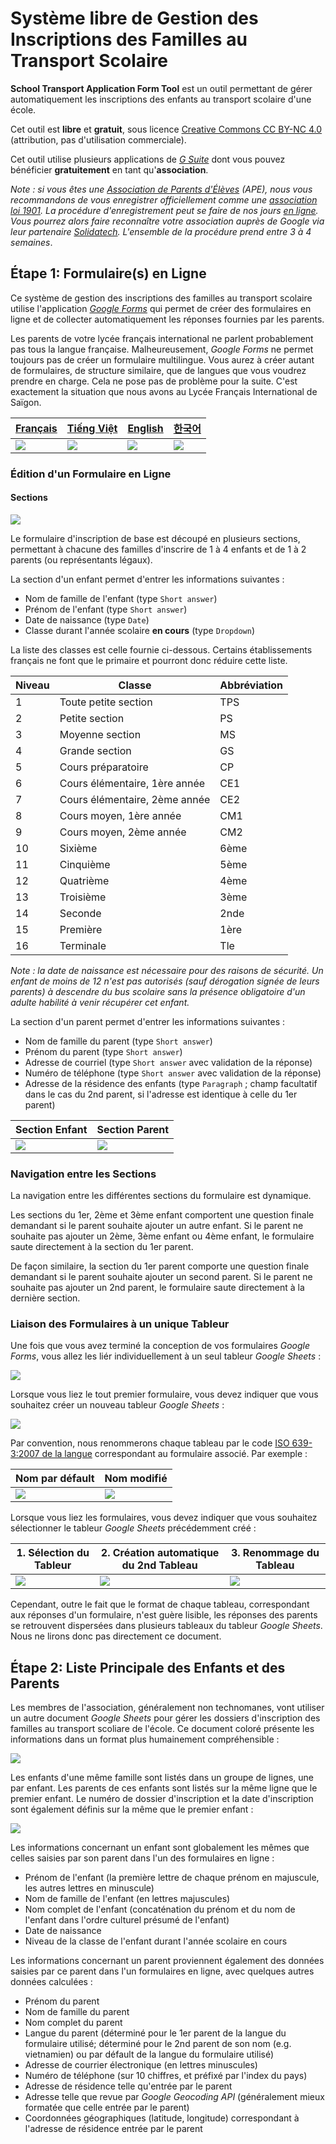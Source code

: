 # Système libre de Gestion des Inscriptions des Familles au Transport Scolaire

**School Transport Application Form Tool** est un outil permettant de gérer automatiquement les inscriptions des enfants au transport scolaire d'une école.

Cet outil est **libre** et **gratuit**, sous licence
[Creative Commons CC BY-NC 4.0](https://creativecommons.org/licenses/by-nc/4.0/deed.fr) (attribution, pas d'utilisation commerciale).

Cet outil utilise plusieurs applications de [_G Suite_](https://www.google.com/intl/fr/nonprofits/offerings/apps-for-nonprofits/) dont vous pouvez bénéficier **gratuitement** en tant qu'**association**.

_Note : si vous êtes une [Association de Parents d'Élèves](https://www.service-public.fr/associations/vosdroits/F1390) (APE), nous vous recommandons de vous enregistrer officiellement comme une [association loi 1901](https://www.associations.gouv.fr/immatriculation.html). La procédure d'enregistrement peut se faire de nos jours [en ligne](https://www.associations.gouv.fr/declaration-initiale.html#cas-e60395-1). Vous pourrez alors faire reconnaître votre association auprès de Google via leur partenaire [Solidatech](https://www.solidatech.fr). L'ensemble de la procédure prend entre 3 à 4 semaines_.

## Étape 1: Formulaire(s) en Ligne

Ce système de gestion des inscriptions des familles au transport scolaire utilise l'application [_Google Forms_](https://www.google.com/intl/fr/forms/about/) qui permet de créer des formulaires en ligne et de collecter automatiquement les réponses fournies par les parents.

Les parents de votre lycée français international ne parlent probablement pas tous la langue française. Malheureusement, _Google Forms_ ne permet toujours pas de créer un formulaire multilingue. Vous aurez à créer autant de formulaires, de structure similaire, que de langues que vous voudrez prendre en charge. Cela ne pose pas de problème pour la suite. C'est exactement la situation que nous avons au Lycée Français International de Saïgon.

| [Français](https://forms.gle/o4zYJ36LZ5FEiaoC6) | [Tiếng Việt](https://forms.gle/crUDHo4xw82F8eyZA) | [English](https://forms.gle/8s16iyzoy5CevDF68) | [한국어](https://forms.gle/rR27CDEu6KeLkRSt8) |
| ----------------------------------------------- | ------------------------------------------------- | ---------------------------------------------- | --------------------------------------------- |
| ![](./doc/google_forms_fra.png)                 | ![](./doc/google_forms_vie.png)                   | ![](./doc/google_forms_eng.png)                | ![](./doc/google_forms_kor.png)               |

### Édition d'un Formulaire en Ligne

#### Sections

![](./doc/google_forms_edition_01.png)

Le formulaire d'inscription de base est découpé en plusieurs sections, permettant à chacune des familles d'inscrire de 1 à 4 enfants et de 1 à 2 parents (ou représentants légaux).

La section d'un enfant permet d'entrer les informations suivantes :

- Nom de famille de l'enfant (type `Short answer`)
- Prénom de l'enfant (type `Short answer`)
- Date de naissance (type `Date`)
- Classe durant l'année scolaire **en cours** (type `Dropdown`)

La liste des classes est celle fournie ci-dessous. Certains établissements français ne font que le primaire et pourront donc réduire cette liste.

| Niveau | Classe                        | Abbréviation |
| ------ | ----------------------------- | ------------ |
| 1      | Toute petite section          | TPS          |
| 2      | Petite section                | PS           |
| 3      | Moyenne section               | MS           |
| 4      | Grande section                | GS           |
| 5      | Cours préparatoire            | CP           |
| 6      | Cours élémentaire, 1ère année | CE1          |
| 7      | Cours élémentaire, 2ème année | CE2          |
| 8      | Cours moyen, 1ère année       | CM1          |
| 9      | Cours moyen, 2ème année       | CM2          |
| 10     | Sixième                       | 6ème         |
| 11     | Cinquième                     | 5ème         |
| 12     | Quatrième                     | 4ème         |
| 13     | Troisième                     | 3ème         |
| 14     | Seconde                       | 2nde         |
| 15     | Première                      | 1ère         |
| 16     | Terminale                     | Tle          |

_Note : la date de naissance est nécessaire pour des raisons de sécurité. Un enfant de moins de 12 n'est pas autorisés (sauf dérogation signée de leurs parents) à descendre du bus scolaire sans la présence obligatoire d'un adulte habilité à venir récupérer cet enfant._

La section d'un parent permet d'entrer les informations suivantes :

- Nom de famille du parent (type `Short answer`)
- Prénom du parent (type `Short answer`)
- Adresse de courriel (type `Short answer` avec validation de la réponse)
- Numéro de téléphone (type `Short answer` avec validation de la réponse)
- Adresse de la résidence des enfants (type `Paragraph` ; champ facultatif dans le cas du 2nd parent, si l'adresse est identique à celle du 1er parent)

| Section Enfant                                   | Section Parent                                    |
| ------------------------------------------------ | ------------------------------------------------- |
| ![](./doc/google_form_edition_child_section.png) | ![](./doc/google_form_edition_parent_section.png) |

### Navigation entre les Sections

La navigation entre les différentes sections du formulaire est dynamique.

Les sections du 1er, 2ème et 3ème enfant comportent une question finale demandant si le parent souhaite ajouter un autre enfant. Si le parent ne souhaite pas ajouter un 2ème, 3ème enfant ou 4ème enfant, le formulaire saute directement à la section du 1er parent.

De façon similaire, la section du 1er parent comporte une question finale demandant si le parent souhaite ajouter un second parent. Si le parent ne souhaite pas ajouter un 2nd parent, le formulaire saute directement à la dernière section.

### Liaison des Formulaires à un unique Tableur

Une fois que vous avez terminé la conception de vos formulaires _Google Forms_, vous allez les liér individuellement à un seul tableur _Google Sheets_ :

![](./doc/google_form_responses_01.png)

Lorsque vous liez le tout premier formulaire, vous devez indiquer que vous souhaitez créer un nouveau tableur _Google Sheets_ :

![](./doc/google_form_responses_02.png)

Par convention, nous renommerons chaque tableau par le code [ISO 639-3:2007 de la langue](https://docs.google.com/spreadsheets/d/1BnrNVSsFbgSuP_ERyAPEZ-LFpvKYfGlREsInTjJVvr4/edit?usp=sharing) correspondant au formulaire associé. Par exemple :

| Nom par défault                          | Nom modifié                              |
| ---------------------------------------- | ---------------------------------------- |
| ![](./doc/google_sheet_responses_03.png) | ![](./doc/google_sheet_responses_02.png) |

Lorsque vous liez les formulaires, vous devez indiquer que vous souhaitez sélectionner le tableur _Google Sheets_ précédemment créé :

| 1. Sélection du Tableur                 | 2. Création automatique du 2nd Tableau   | 3. Renommage du Tableau                  |
| --------------------------------------- | ---------------------------------------- | ---------------------------------------- |
| ![](./doc/google_form_responses_03.png) | ![](./doc/google_sheet_responses_03.png) | ![](./doc/google_sheet_responses_04.png) |

Cependant, outre le fait que le format de chaque tableau, correspondant aux réponses d'un formulaire, n'est guère lisible, les réponses des parents se retrouvent dispersées dans plusieurs tableaux du tableur _Google Sheets_. Nous ne lirons donc pas directement ce document.

## Étape 2: Liste Principale des Enfants et des Parents

Les membres de l'association, généralement non technomanes, vont utiliser un autre document _Google Sheets_ pour gérer les dossiers d'inscription des familles au transport scoliare de l'école. Ce document coloré présente les informations dans un format plus humainement compréhensible :

![](./doc/google_sheet_master_list_01.png)

Les enfants d'une même famille sont listés dans un groupe de lignes, une par enfant. Les parents de ces enfants sont listés sur la même ligne que le premier enfant. Le numéro de dossier d'inscription et la date d'inscription sont également définis sur la même que le premier enfant :

![](./doc/google_sheet_master_list_02.jpg)

Les informations concernant un enfant sont globalement les mêmes que celles saisies par son parent dans l'un des formulaires en ligne :

- Prénom de l'enfant (la première lettre de chaque prénom en majuscule, les autres lettres en minuscule)
- Nom de famille de l'enfant (en lettres majuscules)
- Nom complet de l'enfant (concaténation du prénom et du nom de l'enfant dans l'ordre culturel présumé de l'enfant)
- Date de naissance
- Niveau de la classe de l'enfant durant l'année scolaire en cours

Les informations concernant un parent proviennent également des données saisies par ce parent dans l'un formulaires en ligne, avec quelques autres données calculées :

- Prénom du parent
- Nom de famille du parent
- Nom complet du parent
- Langue du parent (déterminé pour le 1er parent de la langue du formulaire utilisé; déterminé pour le 2nd parent de son nom (e.g. vietnamien) ou par défault de la langue du formulaire utilisé)
- Adresse de courrier électronique (en lettres minuscules)
- Numéro de téléphone (sur 10 chiffres, et préfixé par l'index du pays)
- Adresse de résidence telle qu'entrée par le parent
- Adresse telle que revue par _Google Geocoding API_ (généralement mieux formatée que celle entrée par le parent)
- Coordonnées géographiques (latitude, longitude) correspondant à l'adresse de résidence entrée par le parent
